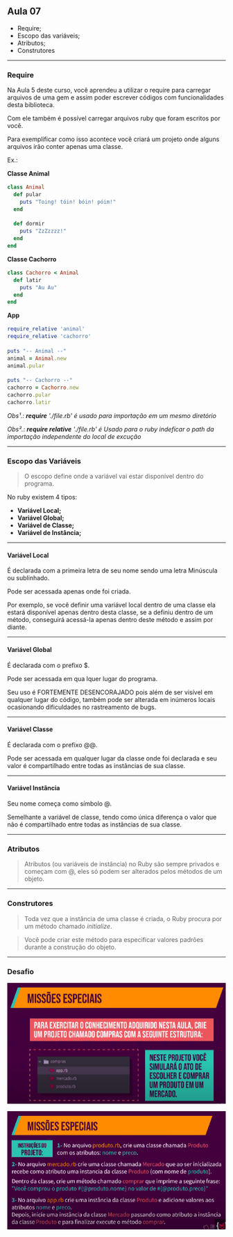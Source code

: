 ## Aula 07

- Require;
- Escopo das variáveis;
- Atributos;
- Construtores

---

### Require

Na Aula 5 deste curso, você aprendeu a utilizar o require para carregar arquivos de uma gem e assim poder escrever
códigos com funcionalidades desta biblioteca.

Com ele também é possível carregar arquivos ruby que
foram escritos por você.

Para exemplificar como isso acontece você criará um projeto
onde alguns arquivos irão conter apenas uma classe.

Ex.:

**Classe Animal**

```ruby
class Animal
  def pular
    puts "Toing! tóin! bóin! póim!"
  end

  def dormir
    puts "ZzZzzzz!"
  end
end
```
**Classe Cachorro**

```ruby
class Cachorro < Animal
  def latir
    puts "Au Au"
  end
end
```

**App**

```ruby
require_relative 'animal' 
require_relative 'cachorro'

puts "-- Animal --"
animal = Animal.new
animal.pular

puts "-- Cachorro --"
cachorro = Cachorro.new
cachorro.pular
cachorro.latir
```
_Obs¹.: **require** './file.rb' é usado para importação em um mesmo diretório_

_Obs².: **require relative** './file.rb' é Usado para o ruby indeficar o path da importação independente do local de excução_

---
### Escopo das Variáveis

> O escopo define onde a variável vai estar disponível dentro do programa.


No ruby existem 4 tipos:

- **Variável Local;**
- **Variável Global;**
- **Variável de Classe;**
- **Variável de Instância;**

---

#### Variável Local

É declarada com a primeira letra de seu nome sendo uma letra Minúscula ou sublinhado.

Pode ser acessada
apenas onde foi criada.

Por exemplo, se você definir uma variável local dentro de uma
classe ela estará disponível apenas dentro desta classe, se a definiu dentro de um
método, conseguirá acessá-la apenas dentro deste método e assim por diante.

---

#### Variável Global

É declarada com o prefixo $.

Pode ser acessada em qua lquer lugar do programa.

Seu uso é FORTEMENTE DESENCORAJADO pois além de ser visível em qualquer lugar do
código, também pode ser alterada em inúmeros locais ocasionando dificuldades
no rastreamento de bugs.

---

#### Variável Classe

É declarada com o prefixo @@.

Pode ser acessada em qualquer lugar da classe onde foi declarada e seu valor é
compartilhado entre todas as instâncias de sua classe.

---

#### Variável Instância

Seu nome começa como símbolo @.

Semelhante a variável de classe, tendo como única diferença o valor que não
é compartilhado entre todas as instâncias de sua classe.

---
### Atributos

> Atributos (ou variáveis de instância) no Ruby são sempre privados e começam com @, eles só podem ser alterados pelos métodos de um objeto.

---

### Construtores

> Toda vez que a instância de uma classe
é criada, o Ruby procura por um método
chamado _initialize_.

> Você pode criar este método para especificar
valores padrões durante a construção do
objeto.

---

### Desafio

![Desafio](./Desafio/desafio.png)

![Desafio 2](./Desafio/desafio2.png)
